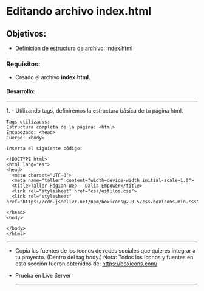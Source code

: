 # Editando archivo index.html

## Objetivos: 
  - Definición de estructura de archivo: index.html
  
### Requisitos:
  - Creado el archivo <b>index.html</b>.
  
#### Desarrollo:

<hr>
1. 
 - Utilizando tags, definiremos la estructura básica de tu página html.

    Tags utilizados:
    Estructura completa de la página: <html>
    Encabezado: <head>
    Cuerpo: <body>
    
    Inserta el siguiente código: 
    
    <!DOCTYPE html>
    <html lang="es">
    <head>
      <meta charset="UTF-8">
      <meta name="taller" content="width=device-width initial-scale=1.0">
      <title>Taller Págian Web - Dalia Empower</title>            
      <link rel="stylesheet" href="css/estilos.css">
      <link rel="stylesheet" href="https://cdn.jsdelivr.net/npm/boxicons@2.0.5/css/boxicons.min.css">
      
    </head>
    <body>

    </body> 
    </html>
  <hr>
  
- Copia las fuentes de los íconos de redes sociales que quieres integrar a tu proyecto. (Dentro del tag body.)
  Nota: Todos los íconos y fuentes en esta sección fueron obtenidos de: https://boxicons.com/
      
    <body>
      <i class='bx bxl-facebook'></i>
      <i class='bx bxl-twitter' ></i>
      <i class='bx bxl-instagram' ></i>
    </body>  

- Prueba en Live Server
  <hr>
  
  

